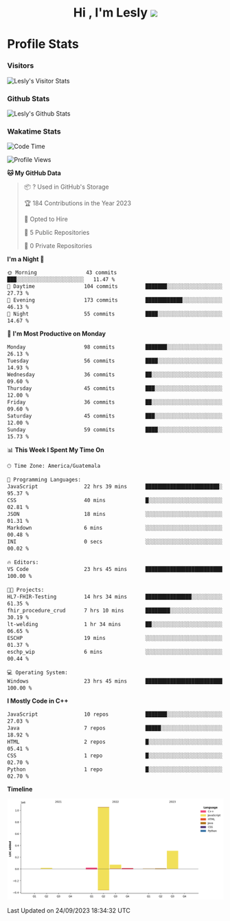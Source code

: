 <h1 align="center">Hi , I'm Lesly <img src="https://media.giphy.com/media/hvRJCLFzcasrR4ia7z/giphy.gif" width="28"></h1>


# Profile Stats

### Visitors
![Lesly's Visitor Stats](https://komarev.com/ghpvc/?username=leslycarrascoj&color=blue&style=for-the-badge&label=VIEWS)

### Github Stats
![Lesly's  Github Stats](https://github-readme-stats.vercel.app/api?username=leslycarrascoj&hide=contribs,issues,stars&count_private=true&include_all_commits=true&show_icons=true&theme=tokyonight)

### Wakatime Stats

<!--START_SECTION:waka-->
![Code Time](http://img.shields.io/badge/Code%20Time-339%20hrs%202%20mins-blue)

![Profile Views](http://img.shields.io/badge/Profile%20Views-24-blue)

**🐱 My GitHub Data** 

> 📦 ? Used in GitHub's Storage 
 > 
> 🏆 184 Contributions in the Year 2023
 > 
> 💼 Opted to Hire
 > 
> 📜 5 Public Repositories 
 > 
> 🔑 0 Private Repositories 
 > 
**I'm a Night 🦉** 

```text
🌞 Morning                43 commits          ███░░░░░░░░░░░░░░░░░░░░░░   11.47 % 
🌆 Daytime                104 commits         ███████░░░░░░░░░░░░░░░░░░   27.73 % 
🌃 Evening                173 commits         ████████████░░░░░░░░░░░░░   46.13 % 
🌙 Night                  55 commits          ████░░░░░░░░░░░░░░░░░░░░░   14.67 % 
```
📅 **I'm Most Productive on Monday** 

```text
Monday                   98 commits          ███████░░░░░░░░░░░░░░░░░░   26.13 % 
Tuesday                  56 commits          ████░░░░░░░░░░░░░░░░░░░░░   14.93 % 
Wednesday                36 commits          ██░░░░░░░░░░░░░░░░░░░░░░░   09.60 % 
Thursday                 45 commits          ███░░░░░░░░░░░░░░░░░░░░░░   12.00 % 
Friday                   36 commits          ██░░░░░░░░░░░░░░░░░░░░░░░   09.60 % 
Saturday                 45 commits          ███░░░░░░░░░░░░░░░░░░░░░░   12.00 % 
Sunday                   59 commits          ████░░░░░░░░░░░░░░░░░░░░░   15.73 % 
```


📊 **This Week I Spent My Time On** 

```text
🕑︎ Time Zone: America/Guatemala

💬 Programming Languages: 
JavaScript               22 hrs 39 mins      ████████████████████████░   95.37 % 
CSS                      40 mins             █░░░░░░░░░░░░░░░░░░░░░░░░   02.81 % 
JSON                     18 mins             ░░░░░░░░░░░░░░░░░░░░░░░░░   01.31 % 
Markdown                 6 mins              ░░░░░░░░░░░░░░░░░░░░░░░░░   00.48 % 
INI                      0 secs              ░░░░░░░░░░░░░░░░░░░░░░░░░   00.02 % 

🔥 Editors: 
VS Code                  23 hrs 45 mins      █████████████████████████   100.00 % 

🐱‍💻 Projects: 
HL7-FHIR-Testing         14 hrs 34 mins      ███████████████░░░░░░░░░░   61.35 % 
fhir_procedure_crud      7 hrs 10 mins       ████████░░░░░░░░░░░░░░░░░   30.19 % 
lt-welding               1 hr 34 mins        ██░░░░░░░░░░░░░░░░░░░░░░░   06.65 % 
ESCHP                    19 mins             ░░░░░░░░░░░░░░░░░░░░░░░░░   01.37 % 
eschp_wip                6 mins              ░░░░░░░░░░░░░░░░░░░░░░░░░   00.44 % 

💻 Operating System: 
Windows                  23 hrs 45 mins      █████████████████████████   100.00 % 
```

**I Mostly Code in C++** 

```text
JavaScript               10 repos            ███████░░░░░░░░░░░░░░░░░░   27.03 % 
Java                     7 repos             █████░░░░░░░░░░░░░░░░░░░░   18.92 % 
HTML                     2 repos             █░░░░░░░░░░░░░░░░░░░░░░░░   05.41 % 
CSS                      1 repo              █░░░░░░░░░░░░░░░░░░░░░░░░   02.70 % 
Python                   1 repo              █░░░░░░░░░░░░░░░░░░░░░░░░   02.70 % 
```



**Timeline**

![Lines of Code chart](https://raw.githubusercontent.com/leslycarrascoj/leslycarrascoj/main/assets/bar_graph.png)


 Last Updated on 24/09/2023 18:34:32 UTC
<!--END_SECTION:waka-->

